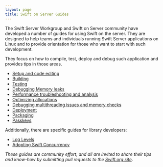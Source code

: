```yaml
---
layout: page
title: Swift on Server Guides
---
```


The Swift Server Workgroup and Swift on Server community have developed a number of guides for using Swift on the server. They are designed to help teams and individuals running Swift Server applications on Linux and to provide orientation for those who want to start with such development.

They focus on how to compile, test, deploy and debug such application and provides tips in those areas.

- [Setup and code editing](/server/guides/setup-and-ide-alternatives.html)
- [Building](/server/guides/building.html)
- [Testing](/server/guides/testing.html)
- [Debugging Memory leaks](/server/guides/memory-leaks-and-usage.html)
- [Performance troubleshooting and analysis](/server/guides/performance.html)
- [Optimizing allocations](/server/guides/allocations.html)
- [Debugging multithreading issues and memory checks](/server/guides/llvm-sanitizers.html)
- [Deployment](/server/guides/deployment.html)
- [Packaging](/server/guides/packaging.html)
- [Passkeys](/server/guides/passkeys.html)

Additionally, there are specific guides for library developers:

* [Log Levels](/server/guides/libraries/log-levels.html)
* [Adopting Swift Concurrency](/server/guides/libraries/concurrency-adoption-guidelines.html)

_These guides are community effort, and all are invited to share their tips and know-how by submitting pull requests to the [Swift.org site](https://github.com/apple/swift-org-website)_.